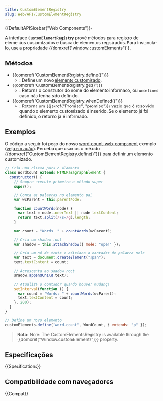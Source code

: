 ```yaml
---
title: CustomElementRegistry
slug: Web/API/CustomElementRegistry
---
```


{{DefaultAPISidebar("Web Components")}}

A interface **`CustomElementRegistry`** provê métodos para registro de elementos customizados e busca de elementos registrados. Para instancia-lo, use a propriedade {{domxref("window.customElements")}}.

## Métodos

- {{domxref("CustomElementRegistry.define()")}}
  - : Define um novo [elemento customizado](/pt-BR/docs/Web/Web_Components/Custom_Elements).
- {{domxref("CustomElementRegistry.get()")}}
  - : Retorna o construtor do nome do elemento informado, ou `undefined` caso não tenha sido definido.
- {{domxref("CustomElementRegistry.whenDefined()")}}
  - : Retorna um {{jsxref("Promise", "promise")}} vazio que é resolvido quando o elemento customizado é inserido. Se o elemento já foi definido, o retorno ja é informado.

## Exemplos

O código a seguir foi pego do nosso [word-count-web-component](https://github.com/mdn/web-components-examples/tree/master/word-count-web-component) exemplo ([veja em ação](https://mdn.github.io/web-components-examples/word-count-web-component/)). Perceba que usamos o método {{domxref("CustomElementRegistry.define()")}} para definir um elemento customizado.

```js
// Cria uma classe para o elemento
class WordCount extends HTMLParagraphElement {
  constructor() {
    // Sempre execute primeiro o método super
    super();

    // Conta as palavras no elemento pai
    var wcParent = this.parentNode;

    function countWords(node) {
      var text = node.innerText || node.textContent;
      return text.split(/\s+/g).length;
    }

    var count = "Words: " + countWords(wcParent);

    // Cria um shadow root
    var shadow = this.attachShadow({ mode: "open" });

    // Cria um nó de texto e adiciona o contador de palavra nele
    var text = document.createElement("span");
    text.textContent = count;

    // Acrescenta ao shadow root
    shadow.appendChild(text);

    // Atualiza o contador quando houver mudança
    setInterval(function () {
      var count = "Words: " + countWords(wcParent);
      text.textContent = count;
    }, 200);
  }
}

// Define um novo elemento
customElements.define("word-count", WordCount, { extends: "p" });
```

> **Nota:** Note: The CustomElementsRegistry is available through the {{domxref("Window.customElements")}} property.

## Especificações

{{Specifications}}

## Compatibilidade com navegadores

{{Compat}}
